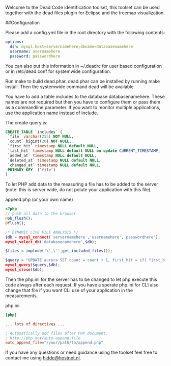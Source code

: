 Welcome to the Dead Code identification toolset, this toolset can be used together
with the dead files plugin for Eclipse and the treemap visualization.

##Configuration

Please add a config.yml file in the root directory with
the following contents:
```yaml
options:
  dsn: mysql:host=servernamehere;dbname=databasenamehere
  username: usernamehere
  password: passwordhere
```
You can also put this information in ~/.deadrc for user based configuration
or in /etc/dead.conf for systemwide configuration.

Run make to build dead.phar. dead.phar can be installed by running
make install. Then the systemwide command dead will be available.

You have to add a table includes to the database databasenamehere. These
names are not required but then you have to configure them or pass them as
a commandline parameter. If you want to monitor multiple applications, use
the application name instead of include.

The create query is:
```sql
CREATE TABLE `includes` (
 `file` varchar(255) NOT NULL,
 `count` bigint(20) NOT NULL,
 `first_hit` timestamp NULL default NULL,
 `last_hit` timestamp NULL default NULL on update CURRENT_TIMESTAMP,
 `added_at` timestamp NULL default NULL,
 `deleted_at` timestamp NULL default NULL,
 `changed_at` timestamp NULL default NULL,
 PRIMARY KEY  (`file`)
)
```
To let PHP add data to the measuring a file has to be added to the server
(note: this is server wide, do not polute your application with this file).

append.php (or your own name)
```php
<?php 
// push all data to the browser
@ob_flush(); 
@flush(); 

/* DYNAMIC LIVE FILE ANALYSIS */ 
$db = mysql_connect('servernamehere','usernamehere','passwordhere'); 
mysql_select_db('databasenamehere',$db); 

$files = implode('\',\'',get_included_files()); 

$query = "UPDATE aurora SET count = count + 1, first_hit = if( first_hit IS NULL, NOW(), first_hit)  WHERE file IN ('$files')"; 
mysql_query($query,$db); 
mysql_close($db);
```

Then the php.ini for the server has to be changed to let php execute this code always after each request.
If you have a sperate php.ini for CLI also change that file if you want CLI use of your application in the
measurements.

php.ini
```ini
[php]

... lots of directives ...

; Automatically add files after PHP document.
; http://php.net/auto-append-file
auto_append_file="/your/path/to/append.php"
```

If you have any questions or need guidance using the toolset feel free to contact me using 
hidde@hostnet.nl.